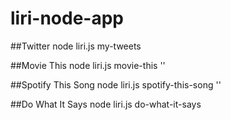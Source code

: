 # liri-node-app

##Twitter
node liri.js my-tweets

##Movie This
node liri.js movie-this '<movie name here>'

##Spotify This Song
node liri.js spotify-this-song '<song name here>'

##Do What It Says
node liri.js do-what-it-says